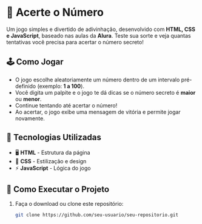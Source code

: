 # 🎲 Acerte o Número  

Um jogo simples e divertido de adivinhação, desenvolvido com **HTML, CSS e JavaScript**, baseado nas aulas da **Alura**. Teste sua sorte e veja quantas tentativas você precisa para acertar o número secreto!  

## 🕹️ Como Jogar  
- O jogo escolhe aleatoriamente um número dentro de um intervalo pré-definido (exemplo: **1 a 100**).  
- Você digita um palpite e o jogo te dá dicas se o número secreto é **maior** ou **menor**.  
- Continue tentando até acertar o número!  
- Ao acertar, o jogo exibe uma mensagem de vitória e permite jogar novamente.  

## 🚀 Tecnologias Utilizadas  
- 🖥️ **HTML** - Estrutura da página  
- 🎨 **CSS** - Estilização e design  
- ⚡ **JavaScript** - Lógica do jogo  

## 🔧 Como Executar o Projeto  
1. Faça o download ou clone este repositório:  
   ```bash
   git clone https://github.com/seu-usuario/seu-repositorio.git
